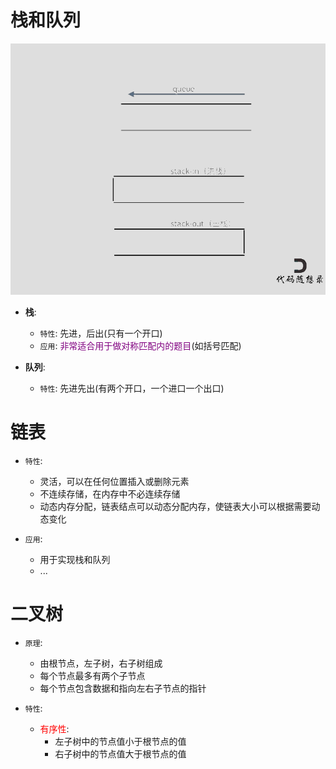 # 栈和队列
![img](img/栈和队列的动画演示.gif '图1 栈和队列的动画演示 :size=50%')

- **栈**:   
   - `特性`: 先进，后出(只有一个开口)  
   - `应用`: <font color=purple>非常适合用于做对称匹配内的题目</font>(如括号匹配)  

- **队列**:   
   - `特性`: 先进先出(有两个开口，一个进口一个出口)  


# 链表
- `特性`:  
   - 灵活，可以在任何位置插入或删除元素  
   - 不连续存储，在内存中不必连续存储  
   - 动态内存分配，链表结点可以动态分配内存，使链表大小可以根据需要动态变化  

- `应用`:  
   - 用于实现栈和队列  
   - ...  

# 二叉树
- `原理`:  
   - 由根节点，左子树，右子树组成  
   - 每个节点最多有两个子节点  
   - 每个节点包含数据和指向左右子节点的指针  

- `特性`:  
   - <font color=red>有序性</font>:  
      - 左子树中的节点值小于根节点的值  
      - 右子树中的节点值大于根节点的值
